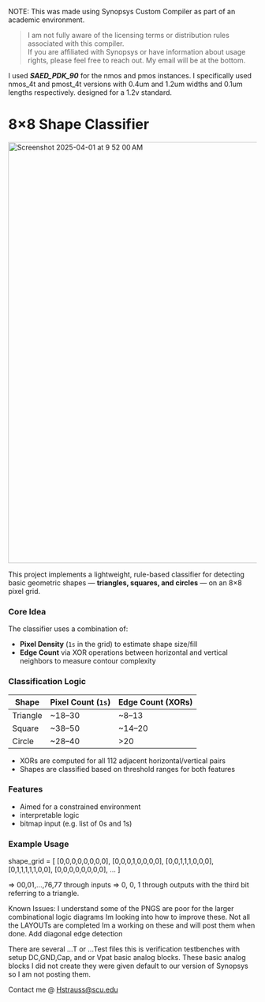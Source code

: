 NOTE: This was made using Synopsys Custom Compiler as part of an academic environment.  
> I am not fully aware of the licensing terms or distribution rules associated with this compiler.  
> If you are affiliated with Synopsys or have information about usage rights, please feel free to reach out. My email will be at the bottom.


I used ***SAED_PDK_90*** for the nmos and pmos instances. I specifically used nmos_4t and pmost_4t versions with 0.4um and 1.2um widths and 0.1um lengths respectively. designed for a 1.2v standard.

# 8×8 Shape Classifier 
<img width="852" alt="Screenshot 2025-04-01 at 9 52 00 AM" src="https://github.com/user-attachments/assets/07700e1d-fa4a-4569-ad74-e1ac181228ea" />

This project implements a lightweight, rule-based classifier for detecting basic geometric shapes — **triangles, squares, and circles** — on an 8×8 pixel grid.

### Core Idea

The classifier uses a combination of:
- **Pixel Density** (`1s` in the grid) to estimate shape size/fill
- **Edge Count** via XOR operations between horizontal and vertical neighbors to measure contour complexity

### Classification Logic

| Shape     | Pixel Count (`1s`) | Edge Count (XORs) |
|-----------|--------------------|-------------------|
| Triangle  | ~18–30             | ~8–13             |
| Square    | ~38–50             | ~14–20            |
| Circle    | ~28–40             | >20               |

- XORs are computed for all 112 adjacent horizontal/vertical pairs
- Shapes are classified based on threshold ranges for both features

###  Features

- Aimed for a constrained environment
- interpretable logic
- bitmap input (e.g. list of 0s and 1s)

### Example Usage


shape_grid = [
    [0,0,0,0,0,0,0,0],
    [0,0,0,1,0,0,0,0],
    [0,0,1,1,1,0,0,0],
    [0,1,1,1,1,1,0,0],
    [0,0,0,0,0,0,0,0],
    ...
] 


=> 00,01,...,76,77 through inputs
=> 0, 0, 1 through outputs with the third bit referring to a triangle.


Known Issues:
I understand some of the PNGS are poor for the larger combinational logic diagrams Im looking into how to improve these.
Not all the LAYOUTs are completed Im a working on these and will post them when done.
Add diagonal edge detection


There are several ...T or ...Test files this is verification testbenches with setup DC,GND,Cap, and or Vpat basic analog blocks. These basic analog blocks I did not create they were given default to our version of Synopsys so I am not posting them. 





Contact me @ Hstrauss@scu.edu
